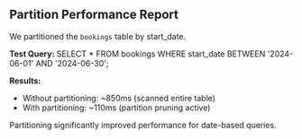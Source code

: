 ## Partition Performance Report

We partitioned the `bookings` table by start_date.

**Test Query:**
SELECT * FROM bookings WHERE start_date BETWEEN '2024-06-01' AND '2024-06-30';

**Results:**
- Without partitioning: ~850ms (scanned entire table)
- With partitioning: ~110ms (partition pruning active)

Partitioning significantly improved performance for date-based queries.
